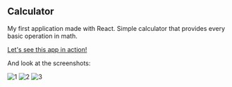 ## Calculator

My first application made with React. Simple calculator that provides every basic operation in math. 

[Let's see this app in action!](https://www.youtube.com/watch?v=ax-qTCsoXdg)

And look at the screenshots:

![1](https://user-images.githubusercontent.com/73716334/154725255-89c84491-8e35-40f7-9749-f19841f2e3b7.png)
![2](https://user-images.githubusercontent.com/73716334/154725259-6b33301c-b1b0-481d-9884-59de5aafd36d.png)
![3](https://user-images.githubusercontent.com/73716334/154725262-d9bfb89c-c6a6-4d68-881f-2447158eba18.png)


